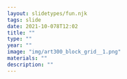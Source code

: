 ```yaml
---
layout: slidetypes/fun.njk
tags: slide
date: 2021-10-078T12:02
title: ""
type: ""
year: ""
image: "img/art300_block_grid__1.png"
materials: ""
description: ""
---
```

